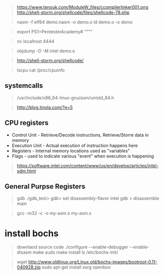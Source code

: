 > https://www.tenouk.com/ModuleW_files/ccompilerlinker001.png
> http://shell-storm.org/shellcode/files/shellcode-78.php

> nasm -f elf64 demo.nasm -o demo.o
> ld demo.o -o demo

> export PS1=PentesterAcademy# """"

> nc localhost 4444


> objdump -D -M intel demo.o


> http://shell-storm.org/shellcode/

> lscpu
> cat /proc/cpuinfo


## systemcalls

> /usr/include/x86_64-linux-gnu/asm/unistd_64.h

> http://blog.tinola.com/?e=5

## CPU registers

+ Control Unit - Retrieve/Decode instructions, Retrieve/Storre data in memory
+ Execution Unit - Actual execution of instruction happens here
+ Registers - Internal memory locations used as "variables"
+ Flags - used to indicate various "event" when execution is happening

> https://software.intel.com/content/www/us/en/develop/articles/intel-sdm.html

## General Purpse Registers


> gdb ./gdb_test>
> gdb> set disassembly-flavor intel
> gdb > disassemble main

> gcc -m32 -c -o my-asm.o my-asm.s

# install bochs

> downlaod source code
> ./configure --enable-debugger --enable-disasm
> make
> sudo make install
> ls /etc/bochs-init/

> wget http://www.oldlinux.org/Linux.old/bochs-images/bootroot-0.11-040928.zip
> sudo apt-get install xorg openbox

